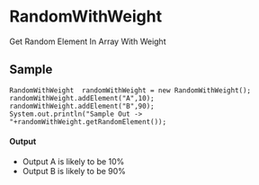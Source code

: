 # RandomWithWeight

Get Random Element In Array With Weight

## Sample
```
RandomWithWeight  randomWithWeight = new RandomWithWeight();
randomWithWeight.addElement("A",10);
randomWithWeight.addElement("B",90);
System.out.println("Sample Out -> "+randomWithWeight.getRandomElement()); 
```
#### Output
  - Output A is likely to be 10%
  - Output B is likely to be 90%
  
  
